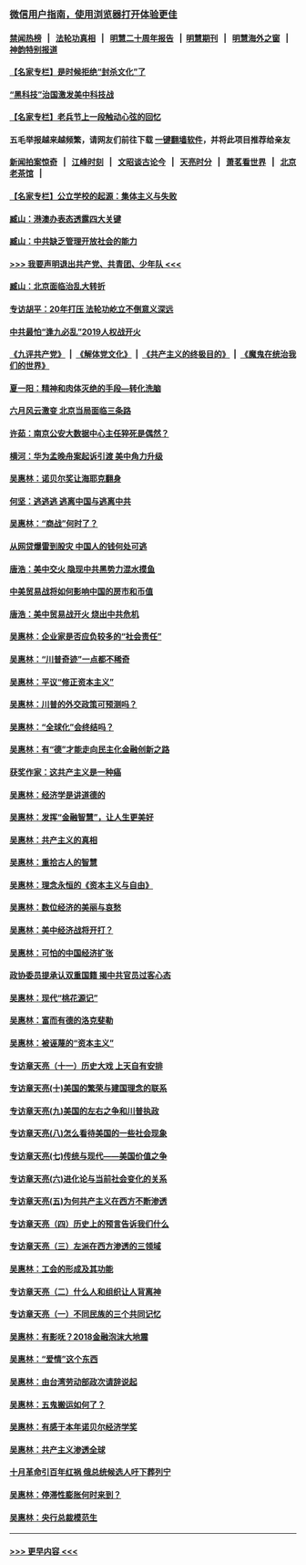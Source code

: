 ### [微信用户指南，使用浏览器打开体验更佳](https://github.com/gfw-breaker/banned-news1/blob/master/indexes/wechat-guide.md?t=0)
#### [禁闻热榜](热点新闻.md?t=0)  &nbsp;&nbsp;|&nbsp;&nbsp; [法轮功真相](https://github.com/gfw-breaker/truth/blob/master/README.md?t=0) &nbsp;&nbsp;|&nbsp;&nbsp; [明慧二十周年报告](https://github.com/gfw-breaker/mh-reports/blob/master/README.md?t=0) &nbsp;&nbsp;|&nbsp;&nbsp;[明慧期刊](https://github.com/gfw-breaker/mh-qikan) &nbsp;&nbsp;|&nbsp;&nbsp; [明慧海外之窗](https://github.com/gfw-breaker/mh-news/blob/master/README.md?t=0) &nbsp;&nbsp;|&nbsp;&nbsp; [神韵特别报道](https://github.com/gfw-breaker/mh-news/blob/master/shenyun.md?t=0)
#### [【名家专栏】是时候拒绝“封杀文化”了](../pages/nsc423/n11814093.md?t=02141422) 
#### [“黑科技”治国激发美中科技战](../pages/nsc423/n11638056.md?t=02141422) 
#### [【名家专栏】老兵节上一段触动心弦的回忆](../pages/nsc423/n11646016.md?t=02141422) 
#### 五毛举报越来越频繁，请网友们前往下载 [一键翻墙软件](https://github.com/gfw-breaker/ssr-accounts)，并将此项目推荐给亲友
#### [新闻拍案惊奇](https://github.com/gfw-breaker/banned-news1/blob/master/pages/link4.md) &nbsp;&nbsp;|&nbsp;&nbsp; [江峰时刻](https://github.com/gfw-breaker/banned-news1/blob/master/pages/link4.md) &nbsp;&nbsp;|&nbsp;&nbsp; [文昭谈古论今](https://github.com/gfw-breaker/banned-news1/blob/master/pages/link4.md) &nbsp;&nbsp;|&nbsp;&nbsp; [天亮时分](https://github.com/gfw-breaker/banned-news1/blob/master/pages/link4.md) &nbsp;&nbsp;|&nbsp;&nbsp; [萧茗看世界](https://github.com/gfw-breaker/banned-news1/blob/master/pages/link4.md) &nbsp;&nbsp;|&nbsp;&nbsp; [北京老茶馆](https://github.com/gfw-breaker/banned-news1/blob/master/pages/link4.md) &nbsp;&nbsp;|&nbsp;&nbsp; 
#### [【名家专栏】公立学校的起源：集体主义与失败](../pages/nsc423/n11601833.md?t=02141422) 
#### [臧山：港澳办表态透露四大关键](../pages/nsc423/n11421628.md?t=02141422) 
#### [臧山：中共缺乏管理开放社会的能力](../pages/nsc423/n11407457.md?t=02141422) 
#### [>>> 我要声明退出共产党、共青团、少年队 <<<](https://github.com/begood0513/goodnews/blob/master/quit/letter.md) 
#### [臧山：北京面临治乱大转折](../pages/nsc423/n11406895.md?t=02141422) 
#### [专访胡平：20年打压 法轮功屹立不倒意义深远](../pages/nsc423/n11398800.md?t=02141422) 
#### [中共最怕“逢九必乱”2019人权战开火](../pages/nsc423/n11385248.md?t=02141422) 
#### [《九评共产党》](https://github.com/begood0513/9ping.md/blob/master/README.md) &nbsp;|&nbsp; [《解体党文化》](../../../../jtdwh.md/blob/master/README.md)  &nbsp;|&nbsp; [《共产主义的终极目的》](../../../../gczydzjmd.md/blob/master/README.md) &nbsp;|&nbsp; [《魔鬼在统治我们的世界》](../../../../mgztzwmdsj.md/blob/master/README.md) 
#### [夏一阳：精神和肉体灭绝的手段—转化洗脑](../pages/nsc423/n11368250.md?t=02141422) 
#### [六月风云激变 北京当局面临三条路](../pages/nsc423/n11313668.md?t=02141422) 
#### [许茹：南京公安大数据中心主任猝死是偶然？](../pages/nsc423/n11064744.md?t=02141422) 
#### [横河：华为孟晚舟案起诉引渡 美中角力升级](../pages/nsc423/n11027230.md?t=02141422) 
#### [吴惠林：诺贝尔奖让海耶克翻身](../pages/nsc423/n10890049.md?t=02141422) 
#### [何坚：逃逃逃 逃离中国与逃离中共](../pages/nsc423/n10592891.md?t=02141422) 
#### [吴惠林：“商战”何时了？](../pages/nsc423/n10573558.md?t=02141422) 
#### [从网贷爆雷到股灾 中国人的钱何处可逃](../pages/nsc423/n10572800.md?t=02141422) 
#### [唐浩：美中交火 隐现中共黑势力混水摸鱼](../pages/nsc423/n10544040.md?t=02141422) 
#### [中美贸易战将如何影响中国的房市和币值](../pages/nsc423/n10543697.md?t=02141422) 
#### [唐浩：美中贸易战开火 烧出中共危机](../pages/nsc423/n10540126.md?t=02141422) 
#### [吴惠林：企业家是否应负较多的“社会责任”](../pages/nsc423/n10535022.md?t=02141422) 
#### [吴惠林：“川普奇迹”一点都不稀奇](../pages/nsc423/n10512808.md?t=02141422) 
#### [吴惠林：平议“修正资本主义”](../pages/nsc423/n10495724.md?t=02141422) 
#### [吴惠林：川普的外交政策可预测吗？](../pages/nsc423/n10462387.md?t=02141422) 
#### [吴惠林：“全球化”会终结吗？](../pages/nsc423/n10452838.md?t=02141422) 
#### [吴惠林：有“德”才能走向民主化金融创新之路](../pages/nsc423/n10432292.md?t=02141422) 
#### [获奖作家：这共产主义是一种癌](../pages/nsc423/n10431541.md?t=02141422) 
#### [吴惠林：经济学是讲道德的](../pages/nsc423/n10398014.md?t=02141422) 
#### [吴惠林：发挥“金融智慧”，让人生更美好](../pages/nsc423/n10375019.md?t=02141422) 
#### [吴惠林：共产主义的真相](../pages/nsc423/n10351394.md?t=02141422) 
#### [吴惠林：重拾古人的智慧](../pages/nsc423/n10337691.md?t=02141422) 
#### [吴惠林：理念永恒的《资本主义与自由》](../pages/nsc423/n10316274.md?t=02141422) 
#### [吴惠林：数位经济的美丽与哀愁](../pages/nsc423/n10292946.md?t=02141422) 
#### [吴惠林：美中经济战将开打？](../pages/nsc423/n10258825.md?t=02141422) 
#### [吴惠林：可怕的中国经济扩张](../pages/nsc423/n10219147.md?t=02141422) 
#### [政协委员提承认双重国籍 揭中共官员过客心态](../pages/nsc423/n10208809.md?t=02141422) 
#### [吴惠林：现代“桃花源记”](../pages/nsc423/n10185234.md?t=02141422) 
#### [吴惠林：富而有德的洛克斐勒](../pages/nsc423/n10142264.md?t=02141422) 
#### [吴惠林：被诬蔑的“资本主义”](../pages/nsc423/n10124816.md?t=02141422) 
#### [专访章天亮（十一）历史大戏 上天自有安排](../pages/nsc423/n10094905.md?t=02141422) 
#### [专访章天亮(十)美国的繁荣与建国理念的联系](../pages/nsc423/n10094899.md?t=02141422) 
#### [专访章天亮(九)美国的左右之争和川普执政](../pages/nsc423/n10094889.md?t=02141422) 
#### [专访章天亮(八)怎么看待美国的一些社会现象](../pages/nsc423/n10094857.md?t=02141422) 
#### [专访章天亮(七)传统与现代——美国价值之争](../pages/nsc423/n10093140.md?t=02141422) 
#### [专访章天亮(六)进化论与当前社会变化的关系](../pages/nsc423/n10092036.md?t=02141422) 
#### [专访章天亮(五)为何共产主义在西方不断渗透](../pages/nsc423/n10083620.md?t=02141422) 
#### [专访章天亮（四）历史上的预言告诉我们什么](../pages/nsc423/n10083606.md?t=02141422) 
#### [专访章天亮（三）左派在西方渗透的三领域](../pages/nsc423/n10081115.md?t=02141422) 
#### [吴惠林：工会的形成及其功能](../pages/nsc423/n10080633.md?t=02141422) 
#### [专访章天亮（二）什么人和组织让人背离神](../pages/nsc423/n10076637.md?t=02141422) 
#### [专访章天亮（一）不同民族的三个共同记忆](../pages/nsc423/n10074188.md?t=02141422) 
#### [吴惠林：有影呒？2018金融泡沫大地震](../pages/nsc423/n10040534.md?t=02141422) 
#### [吴惠林：“爱情”这个东西](../pages/nsc423/n10019423.md?t=02141422) 
#### [吴惠林：由台湾劳动部政次请辞说起](../pages/nsc423/n9979679.md?t=02141422) 
#### [吴惠林：五鬼搬运如何了？](../pages/nsc423/n9925338.md?t=02141422) 
#### [吴惠林：有感于本年诺贝尔经济学奖](../pages/nsc423/n9871883.md?t=02141422) 
#### [吴惠林：共产主义渗透全球](../pages/nsc423/n9812748.md?t=02141422) 
#### [十月革命引百年红祸 俄总统候选人吁下葬列宁](../pages/nsc423/n9810182.md?t=02141422) 
#### [吴惠林：停滞性膨胀何时来到？](../pages/nsc423/n9764136.md?t=02141422) 
#### [吴惠林：央行总裁模范生](../pages/nsc423/n9728134.md?t=02141422) 

----
#### [ >>> 更早内容 <<< ](../indexes/nsc423-earlier.md)
